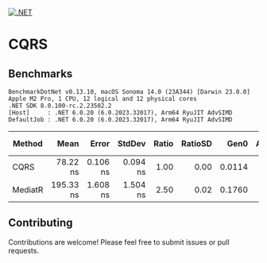 [![.NET](https://github.com/neoxack/CQRS/actions/workflows/dotnet.yml/badge.svg)](https://github.com/neoxack/CQRS/actions/workflows/dotnet.yml)

# CQRS


## Benchmarks

```
BenchmarkDotNet v0.13.10, macOS Sonoma 14.0 (23A344) [Darwin 23.0.0]
Apple M2 Pro, 1 CPU, 12 logical and 12 physical cores
.NET SDK 8.0.100-rc.2.23502.2
[Host]     : .NET 6.0.20 (6.0.2023.32017), Arm64 RyuJIT AdvSIMD
DefaultJob : .NET 6.0.20 (6.0.2023.32017), Arm64 RyuJIT AdvSIMD
```

| Method  |      Mean |    Error |   StdDev | Ratio | RatioSD |   Gen0 | Allocated | Alloc Ratio |
|---------|----------:|---------:|---------:|------:|--------:|-------:|----------:|------------:|
| CQRS    |  78.22 ns | 0.106 ns | 0.094 ns |  1.00 |    0.00 | 0.0114 |      24 B |        1.00 |
| MediatR | 195.33 ns | 1.608 ns | 1.504 ns |  2.50 |    0.02 | 0.1760 |     368 B |       15.33 |



## Contributing

Contributions are welcome! Please feel free to submit issues or pull requests.